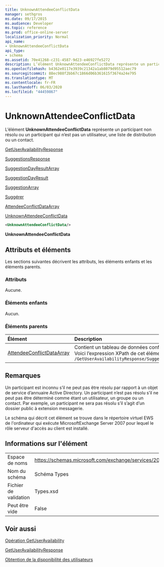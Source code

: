 ```yaml
---
title: UnknownAttendeeConflictData
manager: sethgros
ms.date: 09/17/2015
ms.audience: Developer
ms.topic: reference
ms.prod: office-online-server
localization_priority: Normal
api_name:
- UnknownAttendeeConflictData
api_type:
- schema
ms.assetid: 70e41268-c231-4587-9d23-e46927fe5272
description: L’élément UnknownAttendeeConflictData représente un participant non résolu ou un participant qui n’est pas un utilisateur, une liste de distribution ou un contact.
ms.openlocfilehash: b4362e0117e3939c21342a1ab8079d95512aec79
ms.sourcegitcommit: 88ec988f2bb67c1866d06b361615f3674a24e795
ms.translationtype: MT
ms.contentlocale: fr-FR
ms.lasthandoff: 06/03/2020
ms.locfileid: "44459867"
---
```

# <a name="unknownattendeeconflictdata"></a>UnknownAttendeeConflictData

L’élément **UnknownAttendeeConflictData** représente un participant non résolu ou un participant qui n’est pas un utilisateur, une liste de distribution ou un contact. 
  
[GetUserAvailabilityResponse](getuseravailabilityresponse.md)
  
[SuggestionsResponse](suggestionsresponse.md)
  
[SuggestionDayResultArray](suggestiondayresultarray.md)
  
[SuggestionDayResult](suggestiondayresult.md)
  
[SuggestionArray](suggestionarray.md)
  
[Suggérer](suggestion.md)
  
[AttendeeConflictDataArray](attendeeconflictdataarray.md)
  
[UnknownAttendeeConflictData](unknownattendeeconflictdata.md)
  
```xml
<UnknownAttendeeConflictData/>
```

 **UnknownAttendeeConflictData**
## <a name="attributes-and-elements"></a>Attributs et éléments

Les sections suivantes décrivent les attributs, les éléments enfants et les éléments parents.
  
### <a name="attributes"></a>Attributs

Aucune.
  
### <a name="child-elements"></a>Éléments enfants

Aucun.
  
### <a name="parent-elements"></a>Éléments parents

|**Élément**|**Description**|
|:-----|:-----|
|[AttendeeConflictDataArray](attendeeconflictdataarray.md) <br/> |Contient un tableau de données conflictuelles pour les participants interrogés identifiés dans l' [opération GetUserAvailability](getuseravailability-operation.md).  <br/> Voici l’expression XPath de cet élément :  <br/>  `/GetUserAvailabilityResponse/SuggestionsResponse/SuggestionDayResultArray/SuggestionDayResult[i]/SuggestionArray/Suggestion[i]/AttendeeConflictDataArray` <br/> |
   
## <a name="remarks"></a>Remarques

Un participant est inconnu s’il ne peut pas être résolu par rapport à un objet de service d’annuaire Active Directory. Un participant n’est pas résolu s’il ne peut pas être déterminé comme étant un utilisateur, un groupe ou un contact. Par exemple, un participant ne sera pas résolu s’il s’agit d’un dossier public à extension messagerie.
  
Le schéma qui décrit cet élément se trouve dans le répertoire virtuel EWS de l'ordinateur qui exécute MicrosoftExchange Server 2007 pour lequel le rôle serveur d'accès au client est installé.
  
## <a name="element-information"></a>Informations sur l'élément

|||
|:-----|:-----|
|Espace de noms  <br/> |https://schemas.microsoft.com/exchange/services/2006/types  <br/> |
|Nom du schéma  <br/> |Schéma Types  <br/> |
|Fichier de validation  <br/> |Types.xsd  <br/> |
|Peut être vide  <br/> |False  <br/> |
   
## <a name="see-also"></a>Voir aussi



[Opération GetUserAvailability](getuseravailability-operation.md)
  
[GetUserAvailabilityResponse](getuseravailabilityresponse.md)


[Obtention de la disponibilité des utilisateurs](https://msdn.microsoft.com/library/d4133fcb-9b0f-4e6b-aadf-a389da83516a%28Office.15%29.aspx)

